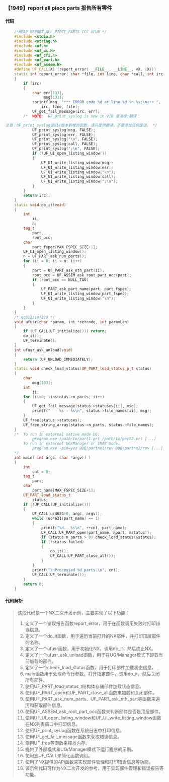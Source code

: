 ### 【1949】report all piece parts 报告所有零件

#### 代码

```cpp
    /*HEAD REPORT_ALL_PIECE_PARTS CCC UFUN */  
    #include <stdio.h>  
    #include <string.h>  
    #include <uf.h>  
    #include <uf_ui.h>  
    #include <uf_cfi.h>  
    #include <uf_part.h>  
    #include <uf_assem.h>  
    #define UF_CALL(X) (report_error( __FILE__, __LINE__, #X, (X)))  
    static int report_error( char *file, int line, char *call, int irc)  
    {  
        if (irc)  
        {  
            char err[133],  
                 msg[133];  
            sprintf(msg, "*** ERROR code %d at line %d in %s:\n+++ ",  
                irc, line, file);  
            UF_get_fail_message(irc, err);  
        /*  NOTE:  UF_print_syslog is new in V18 里海译:翻译：

注意：UF_print_syslog是V18版本新增的函数，请只提供翻译，不要添加任何废话。 */  
            UF_print_syslog(msg, FALSE);  
            UF_print_syslog(err, FALSE);  
            UF_print_syslog("\n", FALSE);  
            UF_print_syslog(call, FALSE);  
            UF_print_syslog(";\n", FALSE);  
            if (!UF_UI_open_listing_window())  
            {  
                UF_UI_write_listing_window(msg);  
                UF_UI_write_listing_window(err);  
                UF_UI_write_listing_window("\n");  
                UF_UI_write_listing_window(call);  
                UF_UI_write_listing_window(";\n");  
            }  
        }  
        return(irc);  
    }  
    static void do_it(void)  
    {  
        int  
            ii,  
            n;  
        tag_t  
            part,  
            root_occ;  
        char  
            part_fspec[MAX_FSPEC_SIZE+1];  
        UF_UI_open_listing_window();  
        n = UF_PART_ask_num_parts();  
        for (ii = 0; ii < n; ii++)  
        {  
            part = UF_PART_ask_nth_part(ii);  
            root_occ = UF_ASSEM_ask_root_part_occ(part);  
            if (root_occ == NULL_TAG)  
            {  
                UF_PART_ask_part_name(part, part_fspec);  
                UF_UI_write_listing_window(part_fspec);  
                UF_UI_write_listing_window("\n");  
            }  
        }  
    }  
    /* qq3123197280 */  
    void ufusr(char *param, int *retcode, int paramLen)  
    {  
        if (UF_CALL(UF_initialize())) return;  
        do_it();  
        UF_terminate();  
    }  
    int ufusr_ask_unload(void)  
    {  
        return (UF_UNLOAD_IMMEDIATELY);  
    }  
    static void check_load_status(UF_PART_load_status_p_t status)  
    {  
        char  
            msg[133];  
        int  
            ii;  
        for (ii=0; ii<status->n_parts; ii++)  
        {  
            UF_get_fail_message(status->statuses[ii], msg);  
            printf("    %s - %s\n", status->file_names[ii], msg);  
        }  
        UF_free(status->statuses);  
        UF_free_string_array(status->n_parts, status->file_names);  
    }  
    /*  To run in external native mode UG:  
            program.exe /path/to/part1.prt /path/to/part2.prt [...]  
        To run in external UG/Manager or IMAN mode:  
            program.exe -pim=yes @DB/partno1/rev @DB/partno2/rev [...]  
    */  
    int main( int argc, char *argv[] )  
    {  
        int  
            cnt = 0;  
        tag_t  
            part;  
        char  
            part_name[MAX_FSPEC_SIZE+1];  
        UF_PART_load_status_t  
            status;  
        if (!UF_CALL(UF_initialize()))  
        {  
            UF_CALL(uc4624(0, argc, argv));  
            while (uc4621(part_name) == 1)  
            {  
                printf("%d.  %s\n", ++cnt, part_name);  
                UF_CALL(UF_PART_open(part_name, &part, &status));  
                if (status.n_parts > 0) check_load_status(&status);  
                if (!status.failed)  
                {  
                    do_it();  
                    UF_CALL(UF_PART_close_all());  
                }  
            }  
            printf("\nProcessed %d parts.\n", cnt);  
            UF_CALL(UF_terminate());  
        }  
        return 0;  
    }

```

#### 代码解析

> 这段代码是一个NX二次开发示例，主要实现了以下功能：
>
> 1. 定义了一个错误报告函数report_error，用于在函数调用失败时打印错误信息。
> 2. 定义了一个do_it函数，用于遍历当前打开的NX部件，并打印顶层部件的名称。
> 3. 定义了一个ufusr函数，用于初始化NX，调用do_it，然后终止NX。
> 4. 定义了一个ufusr_ask_unload函数，用于在UG/Manager模式下卸载当前加载的部件。
> 5. 定义了一个check_load_status函数，用于打印部件加载状态信息。
> 6. main函数用于处理命令行参数，打开指定部件，调用do_it，然后关闭所有部件。
> 7. 使用UF_PART_load_status_t结构体存储部件加载状态信息。
> 8. 使用UF_PART_open和UF_PART_close_all函数来加载和关闭部件。
> 9. 使用UF_PART_ask_num_parts、UF_PART_ask_nth_part等函数来遍历和获取部件信息。
> 10. 使用UF_ASSEM_ask_root_part_occ函数来判断部件是否是顶层部件。
> 11. 使用UF_UI_open_listing_window和UF_UI_write_listing_window函数在NX列表窗口中打印信息。
> 12. 使用UF_print_syslog函数在系统日志中打印信息。
> 13. 使用UF_get_fail_message函数来获取错误信息。
> 14. 使用UF_free等函数来释放内存。
> 15. 提供了外部模式和UG/Manager模式下运行程序的示例。
> 16. 使用宏UF_CALL来简化函数调用。
> 17. 使用了NX提供的API函数来实现部件管理和打印错误信息等功能。
> 18. 该示例代码可作为NX二次开发的参考，用于实现部件管理和错误报告等功能。
>
